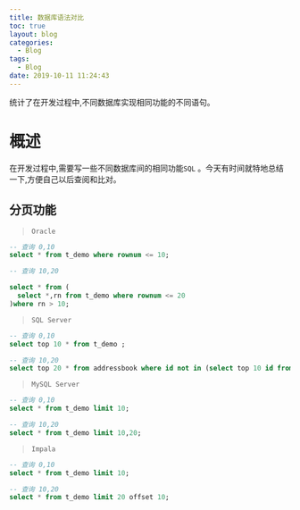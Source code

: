 ```yaml
---
title: 数据库语法对比
toc: true
layout: blog
categories:
  - Blog
tags:
  - Blog
date: 2019-10-11 11:24:43
---
```

统计了在开发过程中,不同数据库实现相同功能的不同语句。
<!-- more -->
# 概述

  在开发过程中,需要写一些不同数据库间的相同功能`SQL` 。今天有时间就特地总结一下,方便自己以后查阅和比对。

## 分页功能

> `Oracle`

```sql
-- 查询 0,10
select * from t_demo where rownum <= 10;

-- 查询 10,20

select * from (
  select *,rn from t_demo where rownum <= 20
)where rn > 10;
```

> `SQL Server`

```sql
-- 查询 0,10
select top 10 * from t_demo ;

-- 查询 10,20
select top 20 * from addressbook where id not in (select top 10 id from addressbook)
```

> `MySQL Server`

```sql
-- 查询 0,10
select * from t_demo limit 10;

-- 查询 10,20
select * from t_demo limit 10,20;
```

> `Impala`

```sql
-- 查询 0,10
select * from t_demo limit 10;

-- 查询 10,20
select * from t_demo limit 20 offset 10;
```